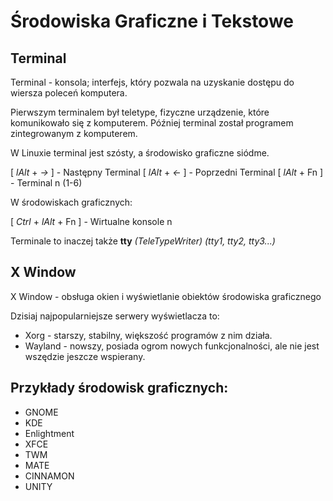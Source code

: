 # Środowiska Graficzne i Tekstowe

## Terminal

Terminal - konsola; interfejs, który pozwala na uzyskanie dostępu do
wiersza poleceń komputera.

Pierwszym terminalem był teletype, fizyczne urządzenie, które
komunikowało się z komputerem. Później terminal został programem
zintegrowanym z komputerem.

W Linuxie terminal jest szósty, a środowisko graficzne siódme.

\[ *lAlt* + *→* \] - Następny Terminal \[ *lAlt* + *←* \] - Poprzedni
Terminal \[ *lAlt* + Fn \] - Terminal n (1-6)

W środowiskach graficznych:

\[ *Ctrl* + *lAlt* + Fn \] - Wirtualne konsole n

Terminale to inaczej także **tty** *(TeleTypeWriter)* *(tty1, tty2,
tty3...)*

## X Window

X Window - obsługa okien i wyświetlanie obiektów środowiska graficznego

Dzisiaj najpopularniejsze serwery wyświetlacza to:

-   Xorg - starszy, stabilny, większość programów z nim działa.
-   Wayland - nowszy, posiada ogrom nowych funkcjonalności, ale nie jest
    wszędzie jeszcze wspierany.

## Przykłady środowisk graficznych:

-   GNOME
-   KDE
-   Enlightment
-   XFCE
-   TWM
-   MATE
-   CINNAMON
-   UNITY
